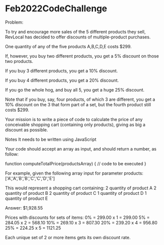 # Feb2022CodeChallenge
Problem:

To try and encourage more sales of the 5 different products they sell, RevLocal has decided to offer discounts of multiple-product purchases.

One quantity of any of the five products A,B,C,D,E costs $299.

If, however, you buy two different products, you get a 5% discount on those two products.

If you buy 3 different products, you get a 10% discount.

If you buy 4 different products, you get a 20% discount.

If you go the whole hog, and buy all 5, you get a huge 25% discount.

Note that if you buy, say, four products, of which 3 are different, you get a 10% discount on the 3 that form part of a set, but the fourth product still costs $299.

Your mission is to write a piece of code to calculate the price of any conceivable shopping cart (containing only products), giving as big a discount as possible.

Notes It needs to be written using JavaScript

Your code should accept an array as input, and should return a number, as follow:

function computeTotalPrice(productsArray) { // code to be executed }

For example, given the following array input for parameter products: ['A','A','B','B','C','C','D','E']

This would represent a shopping cart containing: 2 quantity of product A 2 quantity of product B 2 quantity of product C 1 quantity of product D 1 quantity of product E

Answer: $1,928.55

Prices with discounts for sets of items: 0% = 299.00 x 1 = 299.00 5% = 284.05 x 2 = 568.10 10% = 269.10 x 3 = 807.30 20% = 239.20 x 4 = 956.80 25% = 224.25 x 5 = 1121.25

Each unique set of 2 or more items gets its own discount rate.